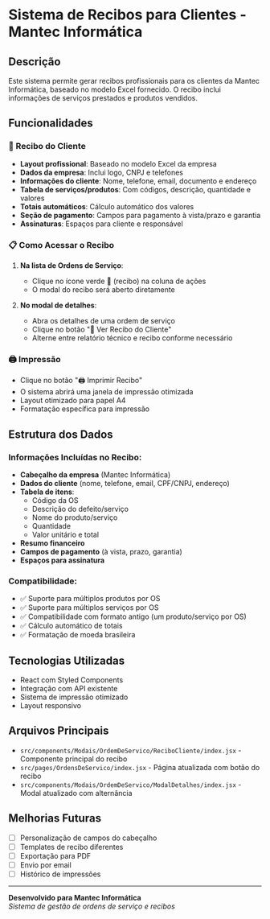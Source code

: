 # Sistema de Recibos para Clientes - Mantec Informática

## Descrição
Este sistema permite gerar recibos profissionais para os clientes da Mantec Informática, baseado no modelo Excel fornecido. O recibo inclui informações de serviços prestados e produtos vendidos.

## Funcionalidades

### 🧾 Recibo do Cliente
- **Layout profissional**: Baseado no modelo Excel da empresa
- **Dados da empresa**: Inclui logo, CNPJ e telefones
- **Informações do cliente**: Nome, telefone, email, documento e endereço
- **Tabela de serviços/produtos**: Com códigos, descrição, quantidade e valores
- **Totais automáticos**: Cálculo automático dos valores
- **Seção de pagamento**: Campos para pagamento à vista/prazo e garantia
- **Assinaturas**: Espaços para cliente e responsável

### 📋 Como Acessar o Recibo

1. **Na lista de Ordens de Serviço**:
   - Clique no ícone verde 🧾 (recibo) na coluna de ações
   - O modal do recibo será aberto diretamente

2. **No modal de detalhes**:
   - Abra os detalhes de uma ordem de serviço
   - Clique no botão "🧾 Ver Recibo do Cliente"
   - Alterne entre relatório técnico e recibo conforme necessário

### 🖨️ Impressão
- Clique no botão "🖨️ Imprimir Recibo"
- O sistema abrirá uma janela de impressão otimizada
- Layout otimizado para papel A4
- Formatação específica para impressão

## Estrutura dos Dados

### Informações Incluídas no Recibo:
- **Cabeçalho da empresa** (Mantec Informática)
- **Dados do cliente** (nome, telefone, email, CPF/CNPJ, endereço)
- **Tabela de itens**:
  - Código da OS
  - Descrição do defeito/serviço
  - Nome do produto/serviço
  - Quantidade
  - Valor unitário e total
- **Resumo financeiro**
- **Campos de pagamento** (à vista, prazo, garantia)
- **Espaços para assinatura**

### Compatibilidade:
- ✅ Suporte para múltiplos produtos por OS
- ✅ Suporte para múltiplos serviços por OS
- ✅ Compatibilidade com formato antigo (um produto/serviço por OS)
- ✅ Cálculo automático de totais
- ✅ Formatação de moeda brasileira

## Tecnologias Utilizadas
- React com Styled Components
- Integração com API existente
- Sistema de impressão otimizado
- Layout responsivo

## Arquivos Principais
- `src/components/Modais/OrdemDeServico/ReciboCliente/index.jsx` - Componente principal do recibo
- `src/pages/OrdensDeServico/index.jsx` - Página atualizada com botão do recibo
- `src/components/Modais/OrdemDeServico/ModalDetalhes/index.jsx` - Modal atualizado com alternância

## Melhorias Futuras
- [ ] Personalização de campos do cabeçalho
- [ ] Templates de recibo diferentes
- [ ] Exportação para PDF
- [ ] Envio por email
- [ ] Histórico de impressões

---

**Desenvolvido para Mantec Informática**  
*Sistema de gestão de ordens de serviço e recibos*
